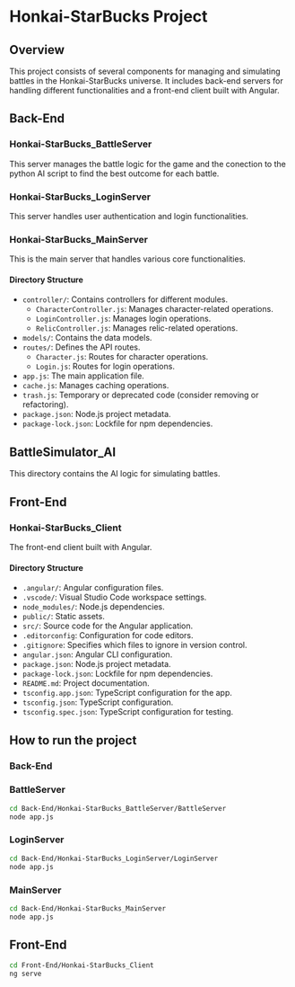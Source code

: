# Honkai-StarBucks Project

## Overview

This project consists of several components for managing and simulating battles in the Honkai-StarBucks universe. It includes back-end servers for handling different functionalities and a front-end client built with Angular.

## Back-End

### Honkai-StarBucks_BattleServer

This server manages the battle logic for the game and the conection to the python AI script to find the best outcome for each battle.

### Honkai-StarBucks_LoginServer

This server handles user authentication and login functionalities.

### Honkai-StarBucks_MainServer

This is the main server that handles various core functionalities.

#### Directory Structure

- `controller/`: Contains controllers for different modules.
  - `CharacterController.js`: Manages character-related operations.
  - `LoginController.js`: Manages login operations.
  - `RelicController.js`: Manages relic-related operations.
- `models/`: Contains the data models.
- `routes/`: Defines the API routes.
  - `Character.js`: Routes for character operations.
  - `Login.js`: Routes for login operations.
- `app.js`: The main application file.
- `cache.js`: Manages caching operations.
- `trash.js`: Temporary or deprecated code (consider removing or refactoring).
- `package.json`: Node.js project metadata.
- `package-lock.json`: Lockfile for npm dependencies.

## BattleSimulator_AI

This directory contains the AI logic for simulating battles.

## Front-End

### Honkai-StarBucks_Client

The front-end client built with Angular.

#### Directory Structure

- `.angular/`: Angular configuration files.
- `.vscode/`: Visual Studio Code workspace settings.
- `node_modules/`: Node.js dependencies.
- `public/`: Static assets.
- `src/`: Source code for the Angular application.
- `.editorconfig`: Configuration for code editors.
- `.gitignore`: Specifies which files to ignore in version control.
- `angular.json`: Angular CLI configuration.
- `package.json`: Node.js project metadata.
- `package-lock.json`: Lockfile for npm dependencies.
- `README.md`: Project documentation.
- `tsconfig.app.json`: TypeScript configuration for the app.
- `tsconfig.json`: TypeScript configuration.
- `tsconfig.spec.json`: TypeScript configuration for testing.


## How to run the project

### Back-End

### BattleServer
```bash
cd Back-End/Honkai-StarBucks_BattleServer/BattleServer
node app.js
```
### LoginServer
```bash
cd Back-End/Honkai-StarBucks_LoginServer/LoginServer
node app.js
```
### MainServer
```bash
cd Back-End/Honkai-StarBucks_MainServer
node app.js
```
## Front-End
```bash
cd Front-End/Honkai-StarBucks_Client
ng serve
```